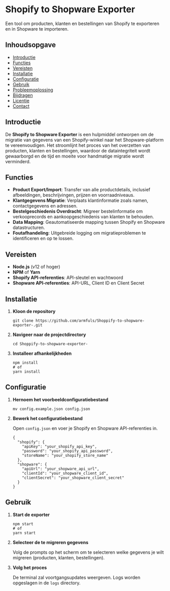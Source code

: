 <h1>Shopify to Shopware Exporter</h1>

<p>Een tool om producten, klanten en bestellingen van Shopify te exporteren en in Shopware te importeren.</p>

<h2>Inhoudsopgave</h2>
<ul>
    <li><a href="#introductie">Introductie</a></li>
    <li><a href="#functies">Functies</a></li>
    <li><a href="#vereisten">Vereisten</a></li>
    <li><a href="#installatie">Installatie</a></li>
    <li><a href="#configuratie">Configuratie</a></li>
    <li><a href="#gebruik">Gebruik</a></li>
    <li><a href="#probleemoplossing">Probleemoplossing</a></li>
    <li><a href="#bijdragen">Bijdragen</a></li>
    <li><a href="#licentie">Licentie</a></li>
    <li><a href="#contact">Contact</a></li>
</ul>

<h2 id="introductie">Introductie</h2>
<p>De <strong>Shopify to Shopware Exporter</strong> is een hulpmiddel ontworpen om de migratie van gegevens van een Shopify-winkel naar het Shopware-platform te vereenvoudigen. Het stroomlijnt het proces van het overzetten van producten, klanten en bestellingen, waardoor de dataintegriteit wordt gewaarborgd en de tijd en moeite voor handmatige migratie wordt verminderd.</p>

<h2 id="functies">Functies</h2>
<ul>
    <li><strong>Product Export/Import</strong>: Transfer van alle productdetails, inclusief afbeeldingen, beschrijvingen, prijzen en voorraadniveaus.</li>
    <li><strong>Klantgegevens Migratie</strong>: Verplaats klantinformatie zoals namen, contactgegevens en adressen.</li>
    <li><strong>Bestelgeschiedenis Overdracht</strong>: Migreer bestelinformatie om verkooprecords en aankoopgeschiedenis van klanten te behouden.</li>
    <li><strong>Data Mapping</strong>: Geautomatiseerde mapping tussen Shopify en Shopware datastructuren.</li>
    <li><strong>Foutafhandeling</strong>: Uitgebreide logging om migratieproblemen te identificeren en op te lossen.</li>
</ul>

<h2 id="vereisten">Vereisten</h2>
<ul>
    <li><strong>Node.js</strong> (v12 of hoger)</li>
    <li><strong>NPM</strong> of <strong>Yarn</strong></li>
    <li><strong>Shopify API-referenties</strong>: API-sleutel en wachtwoord</li>
    <li><strong>Shopware API-referenties</strong>: API-URL, Client ID en Client Secret</li>
</ul>

<h2 id="installatie">Installatie</h2>
<ol>
    <li><strong>Kloon de repository</strong>
        <pre><code>git clone https://github.com/armfuls/Shoppify-to-shopware-exporter-.git</code></pre>
    </li>
    <li><strong>Navigeer naar de projectdirectory</strong>
        <pre><code>cd Shoppify-to-shopware-exporter-</code></pre>
    </li>
    <li><strong>Installeer afhankelijkheden</strong>
        <pre><code>npm install
# of
yarn install</code></pre>
    </li>
</ol>

<h2 id="configuratie">Configuratie</h2>
<ol>
    <li><strong>Hernoem het voorbeeldconfiguratiebestand</strong>
        <pre><code>mv config.example.json config.json</code></pre>
    </li>
    <li><strong>Bewerk het configuratiebestand</strong>
        <p>Open <code>config.json</code> en voer je Shopify en Shopware API-referenties in.</p>
        <pre><code>{
  "shopify": {
    "apiKey": "your_shopify_api_key",
    "password": "your_shopify_api_password",
    "storeName": "your_shopify_store_name"
  },
  "shopware": {
    "apiUrl": "your_shopware_api_url",
    "clientId": "your_shopware_client_id",
    "clientSecret": "your_shopware_client_secret"
  }
}</code></pre>
    </li>
</ol>

<h2 id="gebruik">Gebruik</h2>
<ol>
    <li><strong>Start de exporter</strong>
        <pre><code>npm start
# of
yarn start</code></pre>
    </li>
    <li><strong>Selecteer de te migreren gegevens</strong>
        <p>Volg de prompts op het scherm om te selecteren welke gegevens je wilt migreren (producten, klanten, bestellingen).</p>
    </li>
    <li><strong>Volg het proces</strong>
        <p>De terminal zal voortgangsupdates weergeven. Logs worden opgeslagen in de <code>logs</code> directory.</p>
    </li>
</ol>

<h2 id

